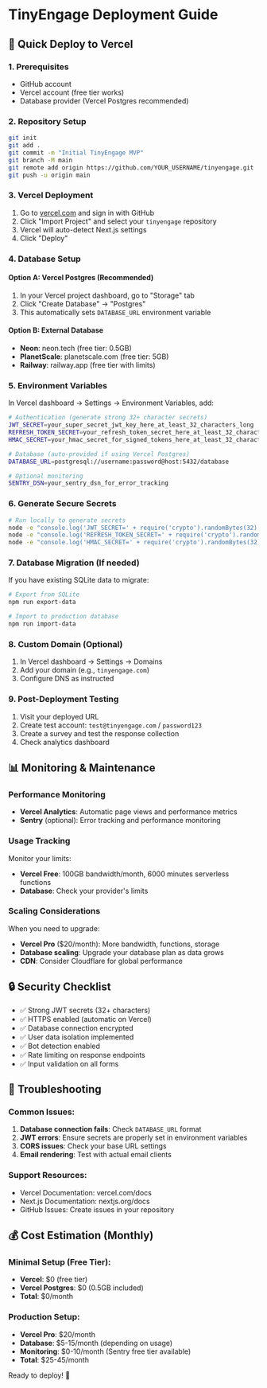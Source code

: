 # TinyEngage Deployment Guide

## 🚀 Quick Deploy to Vercel

### 1. Prerequisites
- GitHub account
- Vercel account (free tier works)
- Database provider (Vercel Postgres recommended)

### 2. Repository Setup
```bash
git init
git add .
git commit -m "Initial TinyEngage MVP"
git branch -M main
git remote add origin https://github.com/YOUR_USERNAME/tinyengage.git
git push -u origin main
```

### 3. Vercel Deployment
1. Go to [vercel.com](https://vercel.com) and sign in with GitHub
2. Click "Import Project" and select your `tinyengage` repository
3. Vercel will auto-detect Next.js settings
4. Click "Deploy"

### 4. Database Setup

#### Option A: Vercel Postgres (Recommended)
1. In your Vercel project dashboard, go to "Storage" tab
2. Click "Create Database" → "Postgres"
3. This automatically sets `DATABASE_URL` environment variable

#### Option B: External Database
- **Neon**: neon.tech (free tier: 0.5GB)
- **PlanetScale**: planetscale.com (free tier: 5GB)
- **Railway**: railway.app (free tier with limits)

### 5. Environment Variables
In Vercel dashboard → Settings → Environment Variables, add:

```bash
# Authentication (generate strong 32+ character secrets)
JWT_SECRET=your_super_secret_jwt_key_here_at_least_32_characters_long
REFRESH_TOKEN_SECRET=your_refresh_token_secret_here_at_least_32_characters_long  
HMAC_SECRET=your_hmac_secret_for_signed_tokens_here_at_least_32_characters_long

# Database (auto-provided if using Vercel Postgres)
DATABASE_URL=postgresql://username:password@host:5432/database

# Optional monitoring
SENTRY_DSN=your_sentry_dsn_for_error_tracking
```

### 6. Generate Secure Secrets
```bash
# Run locally to generate secrets
node -e "console.log('JWT_SECRET=' + require('crypto').randomBytes(32).toString('hex'))"
node -e "console.log('REFRESH_TOKEN_SECRET=' + require('crypto').randomBytes(32).toString('hex'))"  
node -e "console.log('HMAC_SECRET=' + require('crypto').randomBytes(32).toString('hex'))"
```

### 7. Database Migration (If needed)
If you have existing SQLite data to migrate:

```bash
# Export from SQLite
npm run export-data

# Import to production database
npm run import-data
```

### 8. Custom Domain (Optional)
1. In Vercel dashboard → Settings → Domains
2. Add your domain (e.g., `tinyengage.com`)
3. Configure DNS as instructed

### 9. Post-Deployment Testing
1. Visit your deployed URL
2. Create test account: `test@tinyengage.com` / `password123`
3. Create a survey and test the response collection
4. Check analytics dashboard

## 📊 Monitoring & Maintenance

### Performance Monitoring
- **Vercel Analytics**: Automatic page views and performance metrics
- **Sentry** (optional): Error tracking and performance monitoring

### Usage Tracking
Monitor your limits:
- **Vercel Free**: 100GB bandwidth/month, 6000 minutes serverless functions
- **Database**: Check your provider's limits

### Scaling Considerations
When you need to upgrade:
- **Vercel Pro** ($20/month): More bandwidth, functions, storage
- **Database scaling**: Upgrade your database plan as data grows
- **CDN**: Consider Cloudflare for global performance

## 🔒 Security Checklist

- ✅ Strong JWT secrets (32+ characters)
- ✅ HTTPS enabled (automatic on Vercel)
- ✅ Database connection encrypted
- ✅ User data isolation implemented
- ✅ Bot detection enabled
- ✅ Rate limiting on response endpoints
- ✅ Input validation on all forms

## 🚨 Troubleshooting

### Common Issues:
1. **Database connection fails**: Check `DATABASE_URL` format
2. **JWT errors**: Ensure secrets are properly set in environment variables
3. **CORS issues**: Check your base URL settings
4. **Email rendering**: Test with actual email clients

### Support Resources:
- Vercel Documentation: vercel.com/docs
- Next.js Documentation: nextjs.org/docs
- GitHub Issues: Create issues in your repository

## 💰 Cost Estimation (Monthly)

### Minimal Setup (Free Tier):
- **Vercel**: $0 (free tier)
- **Vercel Postgres**: $0 (0.5GB included)
- **Total**: $0/month

### Production Setup:
- **Vercel Pro**: $20/month
- **Database**: $5-15/month (depending on usage)
- **Monitoring**: $0-10/month (Sentry free tier available)
- **Total**: $25-45/month

Ready to deploy! 🚀
